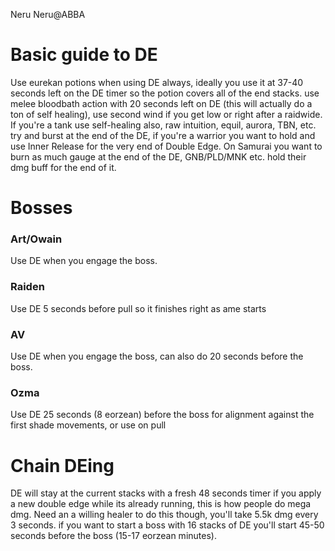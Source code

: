Neru Neru@ABBA
# Basic guide to DE
Use eurekan potions when using DE always, ideally you use it at 37-40 seconds left on the DE timer so the potion covers all of the end stacks. use melee bloodbath action with 20 seconds left on DE (this will actually do a ton of self healing), use second wind if you get low or right after a raidwide.
If you're a tank use self-healing also, raw intuition, equil, aurora, TBN, etc. try and burst at the end of the DE, if you're a warrior you want to hold and use Inner Release for the very end of Double Edge. On Samurai you want to burn as much gauge at the end of the DE, GNB/PLD/MNK etc. hold their dmg buff for the end of it.   
# Bosses
### Art/Owain 
Use DE when you engage the boss. 
### Raiden
Use DE 5 seconds before pull so it finishes right as ame starts   
### AV
Use DE when you engage the boss, can also do 20 seconds before the boss.  
### Ozma
Use DE 25 seconds (8 eorzean) before the boss for alignment against the first shade movements, or use on pull   
# Chain DEing
DE will stay at the current stacks with a fresh 48 seconds timer if you apply a new double edge while its already running, this is how people do mega dmg. Need an a willing healer to do this though, you'll take 5.5k dmg every 3 seconds. if you want to start a boss with 16 stacks of DE you'll start 45-50 seconds before the boss (15-17 eorzean minutes).